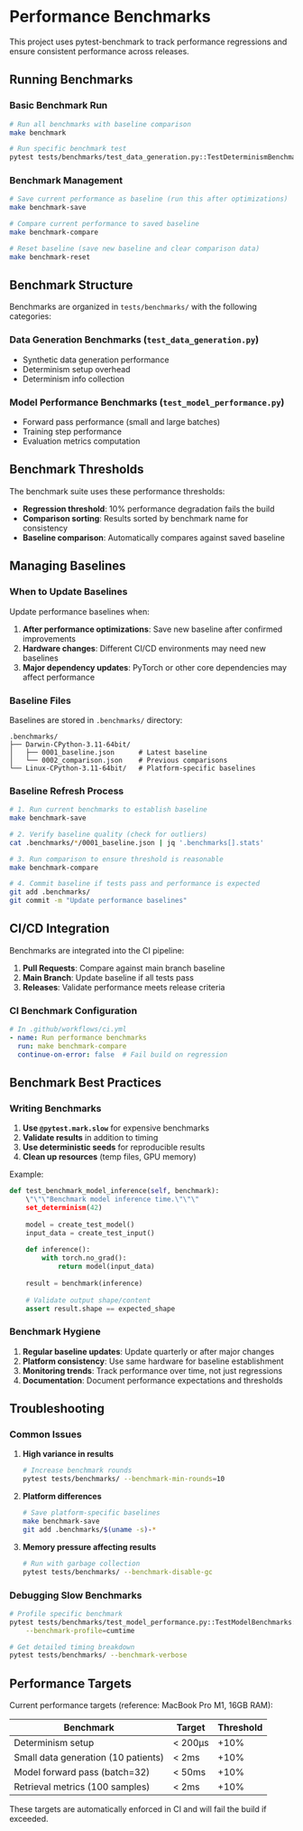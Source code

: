 # Performance Benchmarks

This project uses pytest-benchmark to track performance regressions and ensure consistent performance across releases.

## Running Benchmarks

### Basic Benchmark Run

```bash
# Run all benchmarks with baseline comparison
make benchmark

# Run specific benchmark test
pytest tests/benchmarks/test_data_generation.py::TestDeterminismBenchmarks::test_benchmark_set_determinism -v
```

### Benchmark Management

```bash
# Save current performance as baseline (run this after optimizations)
make benchmark-save

# Compare current performance to saved baseline
make benchmark-compare

# Reset baseline (save new baseline and clear comparison data)
make benchmark-reset
```

## Benchmark Structure

Benchmarks are organized in `tests/benchmarks/` with the following categories:

### Data Generation Benchmarks (`test_data_generation.py`)
- Synthetic data generation performance
- Determinism setup overhead
- Determinism info collection

### Model Performance Benchmarks (`test_model_performance.py`)
- Forward pass performance (small and large batches)
- Training step performance
- Evaluation metrics computation

## Benchmark Thresholds

The benchmark suite uses these performance thresholds:

- **Regression threshold**: 10% performance degradation fails the build
- **Comparison sorting**: Results sorted by benchmark name for consistency
- **Baseline comparison**: Automatically compares against saved baseline

## Managing Baselines

### When to Update Baselines

Update performance baselines when:

1. **After performance optimizations**: Save new baseline after confirmed improvements
2. **Hardware changes**: Different CI/CD environments may need new baselines
3. **Major dependency updates**: PyTorch or other core dependencies may affect performance

### Baseline Files

Baselines are stored in `.benchmarks/` directory:

```
.benchmarks/
├── Darwin-CPython-3.11-64bit/
│   ├── 0001_baseline.json      # Latest baseline
│   └── 0002_comparison.json    # Previous comparisons
└── Linux-CPython-3.11-64bit/   # Platform-specific baselines
```

### Baseline Refresh Process

```bash
# 1. Run current benchmarks to establish baseline
make benchmark-save

# 2. Verify baseline quality (check for outliers)
cat .benchmarks/*/0001_baseline.json | jq '.benchmarks[].stats'

# 3. Run comparison to ensure threshold is reasonable
make benchmark-compare

# 4. Commit baseline if tests pass and performance is expected
git add .benchmarks/
git commit -m "Update performance baselines"
```

## CI/CD Integration

Benchmarks are integrated into the CI pipeline:

1. **Pull Requests**: Compare against main branch baseline
2. **Main Branch**: Update baseline if all tests pass
3. **Releases**: Validate performance meets release criteria

### CI Benchmark Configuration

```yaml
# In .github/workflows/ci.yml
- name: Run performance benchmarks
  run: make benchmark-compare
  continue-on-error: false  # Fail build on regression
```

## Benchmark Best Practices

### Writing Benchmarks

1. **Use `@pytest.mark.slow`** for expensive benchmarks
2. **Validate results** in addition to timing
3. **Use deterministic seeds** for reproducible results
4. **Clean up resources** (temp files, GPU memory)

Example:
```python
def test_benchmark_model_inference(self, benchmark):
    \"\"\"Benchmark model inference time.\"\"\"
    set_determinism(42)
    
    model = create_test_model()
    input_data = create_test_input()
    
    def inference():
        with torch.no_grad():
            return model(input_data)
    
    result = benchmark(inference)
    
    # Validate output shape/content
    assert result.shape == expected_shape
```

### Benchmark Hygiene

1. **Regular baseline updates**: Update quarterly or after major changes
2. **Platform consistency**: Use same hardware for baseline establishment
3. **Monitoring trends**: Track performance over time, not just regressions
4. **Documentation**: Document performance expectations and thresholds

## Troubleshooting

### Common Issues

1. **High variance in results**
   ```bash
   # Increase benchmark rounds
   pytest tests/benchmarks/ --benchmark-min-rounds=10
   ```

2. **Platform differences**
   ```bash
   # Save platform-specific baselines
   make benchmark-save
   git add .benchmarks/$(uname -s)-*
   ```

3. **Memory pressure affecting results**
   ```bash
   # Run with garbage collection
   pytest tests/benchmarks/ --benchmark-disable-gc
   ```

### Debugging Slow Benchmarks

```bash
# Profile specific benchmark
pytest tests/benchmarks/test_model_performance.py::TestModelBenchmarks::test_benchmark_model_training_step \
    --benchmark-profile=cumtime

# Get detailed timing breakdown
pytest tests/benchmarks/ --benchmark-verbose
```

## Performance Targets

Current performance targets (reference: MacBook Pro M1, 16GB RAM):

| Benchmark | Target | Threshold |
|-----------|--------|-----------|
| Determinism setup | < 200μs | +10% |
| Small data generation (10 patients) | < 2ms | +10% |
| Model forward pass (batch=32) | < 50ms | +10% |
| Retrieval metrics (100 samples) | < 2ms | +10% |

These targets are automatically enforced in CI and will fail the build if exceeded.